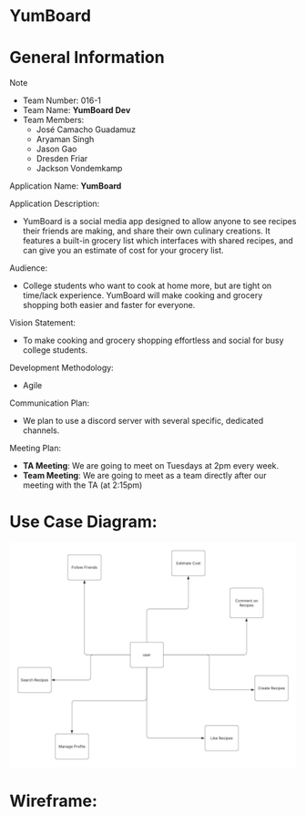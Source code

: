 # YumBoard

# General Information

>[!note]
>- Team Number: 016-1
>- Team Name: **YumBoard Dev**
>- Team Members: 
>   - José Camacho Guadamuz 
>   - Aryaman Singh
>   - Jason Gao 
>   - Dresden Friar
>   - Jackson Vondemkamp 
> 

Application Name: **YumBoard**

Application Description:
- YumBoard is a social media app designed to allow anyone to see recipes their friends are making, and share their own culinary creations. It features a built-in grocery list which interfaces with shared recipes, and can give you an estimate of cost for your grocery list. 


Audience:
- College students who want to cook at home more, but are tight on time/lack experience. YumBoard will make cooking and grocery shopping both easier and faster for everyone. 


Vision Statement:
- To make cooking and grocery shopping effortless and social for busy college students.


Development Methodology:
- Agile


Communication Plan:
-  We plan to use a discord server with several specific, dedicated channels. 


Meeting Plan:
- **TA Meeting**: We are going to meet on Tuesdays at 2pm every week. 
- **Team Meeting**: We are going to meet as a team directly after our meeting with the TA (at 2:15pm)


# Use Case Diagram:

![Use Case Diagram](UseCaseDiagram.png)

# Wireframe:




